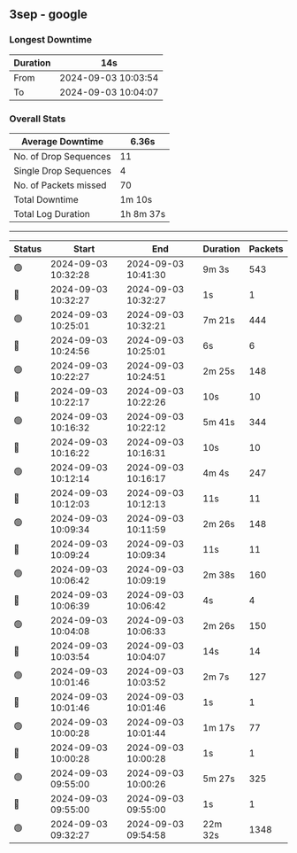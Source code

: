 
## 3sep - google

### Longest Downtime

Duration | 14s
---- | ----
From | 2024-09-03 10:03:54
To | 2024-09-03 10:04:07

### Overall Stats

Average Downtime | 6.36s
---- | ----
No. of Drop Sequences | 11
Single Drop Sequences | 4
No. of Packets missed | 70
Total Downtime | 1m 10s
Total Log Duration | 1h 8m 37s


---------

Status | Start | End | Duration | Packets
---- | ---- | ---- | ---- | ----
🟢 | 2024-09-03 10:32:28 | 2024-09-03 10:41:30 | 9m 3s | 543
🔴 | 2024-09-03 10:32:27 | 2024-09-03 10:32:27 | 1s | 1
🟢 | 2024-09-03 10:25:01 | 2024-09-03 10:32:21 | 7m 21s | 444
🔴 | 2024-09-03 10:24:56 | 2024-09-03 10:25:01 | 6s | 6
🟢 | 2024-09-03 10:22:27 | 2024-09-03 10:24:51 | 2m 25s | 148
🔴 | 2024-09-03 10:22:17 | 2024-09-03 10:22:26 | 10s | 10
🟢 | 2024-09-03 10:16:32 | 2024-09-03 10:22:12 | 5m 41s | 344
🔴 | 2024-09-03 10:16:22 | 2024-09-03 10:16:31 | 10s | 10
🟢 | 2024-09-03 10:12:14 | 2024-09-03 10:16:17 | 4m 4s | 247
🔴 | 2024-09-03 10:12:03 | 2024-09-03 10:12:13 | 11s | 11
🟢 | 2024-09-03 10:09:34 | 2024-09-03 10:11:59 | 2m 26s | 148
🔴 | 2024-09-03 10:09:24 | 2024-09-03 10:09:34 | 11s | 11
🟢 | 2024-09-03 10:06:42 | 2024-09-03 10:09:19 | 2m 38s | 160
🔴 | 2024-09-03 10:06:39 | 2024-09-03 10:06:42 | 4s | 4
🟢 | 2024-09-03 10:04:08 | 2024-09-03 10:06:33 | 2m 26s | 150
🔴 | 2024-09-03 10:03:54 | 2024-09-03 10:04:07 | 14s | 14
🟢 | 2024-09-03 10:01:46 | 2024-09-03 10:03:52 | 2m 7s | 127
🔴 | 2024-09-03 10:01:46 | 2024-09-03 10:01:46 | 1s | 1
🟢 | 2024-09-03 10:00:28 | 2024-09-03 10:01:44 | 1m 17s | 77
🔴 | 2024-09-03 10:00:28 | 2024-09-03 10:00:28 | 1s | 1
🟢 | 2024-09-03 09:55:00 | 2024-09-03 10:00:26 | 5m 27s | 325
🔴 | 2024-09-03 09:55:00 | 2024-09-03 09:55:00 | 1s | 1
🟢 | 2024-09-03 09:32:27 | 2024-09-03 09:54:58 | 22m 32s | 1348